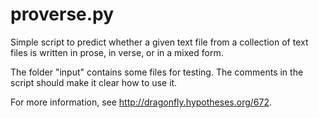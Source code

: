 proverse.py
==============

Simple script to predict whether a given text file from a collection of text files is written in prose, in verse, or in a mixed form. 

The folder "input" contains some files for testing. The comments in the script should make it clear how to use it.  

For more information, see http://dragonfly.hypotheses.org/672. 
